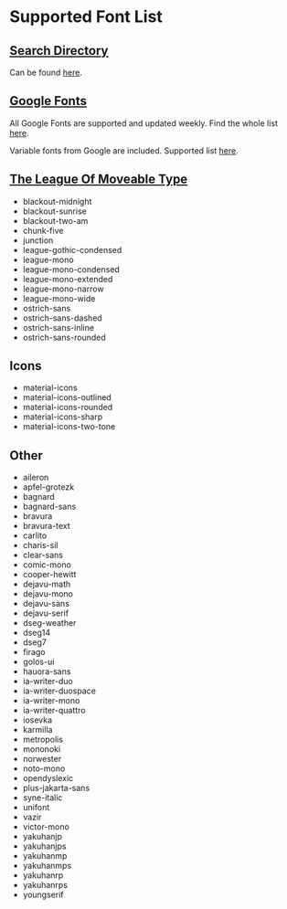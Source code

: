 # Supported Font List

## [Search Directory](https://fontsource.org/)

Can be found [here](https://fontsource.org/).

## [Google Fonts](https://fonts.google.com/)

All Google Fonts are supported and updated weekly. Find the whole list [here](https://fonts.google.com/).

Variable fonts from Google are included. Supported list [here](https://fonts.google.com/variablefonts).

## [The League Of Moveable Type](https://www.theleagueofmoveabletype.com/)

- blackout-midnight
- blackout-sunrise
- blackout-two-am
- chunk-five
- junction
- league-gothic-condensed
- league-mono
- league-mono-condensed
- league-mono-extended
- league-mono-narrow
- league-mono-wide
- ostrich-sans
- ostrich-sans-dashed
- ostrich-sans-inline
- ostrich-sans-rounded

## Icons

- material-icons
- material-icons-outlined
- material-icons-rounded
- material-icons-sharp
- material-icons-two-tone

## Other

- aileron
- apfel-grotezk
- bagnard
- bagnard-sans
- bravura
- bravura-text
- carlito
- charis-sil
- clear-sans
- comic-mono
- cooper-hewitt
- dejavu-math
- dejavu-mono
- dejavu-sans
- dejavu-serif
- dseg-weather
- dseg14
- dseg7
- firago
- golos-ui
- hauora-sans
- ia-writer-duo
- ia-writer-duospace
- ia-writer-mono
- ia-writer-quattro
- iosevka
- karmilla
- metropolis
- mononoki
- norwester
- noto-mono
- opendyslexic
- plus-jakarta-sans
- syne-italic
- unifont
- vazir
- victor-mono
- yakuhanjp
- yakuhanjps
- yakuhanmp
- yakuhanmps
- yakuhanrp
- yakuhanrps
- youngserif

